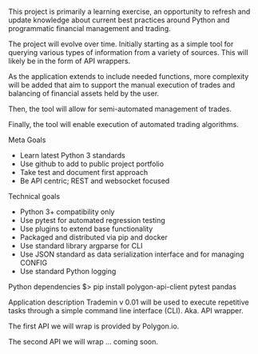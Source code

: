 This project is primarily a learning exercise, an opportunity to refresh and update knowledge about current best practices around Python and programmatic financial management and trading.

The project will evolve over time. Initially starting as a simple tool for querying various types of information from a variety of sources. This will likely be in the form of API wrappers.

As the application extends to include needed functions, more complexity will be added that aim to support the manual execution of trades and balancing of financial assets held by the user.

Then, the tool will allow for semi-automated management of trades.

Finally, the tool will enable execution of automated trading algorithms.

Meta Goals
* Learn latest Python 3 standards
* Use github to add to public project portfolio
* Take test and document first approach
* Be API centric; REST and websocket focused

Technical goals
* Python 3+ compatibility only
* Use pytest for automated regression testing
* Use plugins to extend base functionality
* Packaged and distributed via pip and docker
* Use standard library argparse for CLI
* Use JSON standard as data serialization interface and for managing CONFIG
* Use standard Python logging

Python dependencies
$> pip install polygon-api-client pytest pandas

Application description
Trademin v 0.01 will be used to execute repetitive tasks through a simple command line interface (CLI). Aka. API wrapper.

The first API we will wrap is provided by Polygon.io.

The second API we will wrap ... coming soon.
